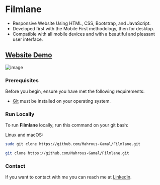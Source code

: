 # Filmlane
- Responsive Website Using HTML, CSS, Bootstrap, and JavaScript.
- Developed first with the Mobile First methodology, then for desktop.
- Compatible with all mobile devices and with a beautiful and pleasant user interface.

## [Website Demo](https://mahrous-gamal.github.io/Filmlane/)

![image](https://github.com/Mahrous-Gamal/Filmlane/assets/105131896/5a5ce5c4-b532-4505-8f7d-a499f6f788f1)


### Prerequisites

Before you begin, ensure you have met the following requirements:

* [Git](https://git-scm.com/downloads "Download Git") must be installed on your operating system.

### Run Locally

To run **Filmlane** locally, run this command on your git bash:

Linux and macOS:

```bash
sudo git clone https://github.com/Mahrous-Gamal/Filmlane.git
```

```bash
git clone https://github.com/Mahrous-Gamal/Filmlane.git
```

### Contact

If you want to contact with me you can reach me at [Linkedin](https://www.linkedin.com/in/mahrous-gamal-044693218/).
